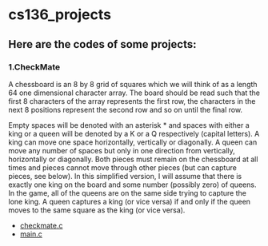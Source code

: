 # cs136_projects
## Here are the codes of some projects:

### 1.CheckMate

A chessboard is an 8 by 8 grid of squares which we will think of as a length 64 one dimensional character array. The board should be read such that the first 8 characters of the array represents the first row, the characters in the next 8 positions represent the second row and so on until the final row.

Empty spaces will be denoted with an asterisk * and spaces with either a king or a queen will be denoted by a K or a Q respectively (capital letters). A king can move one space horizontally, vertically or diagonally. A queen can move any number of spaces but only in one direction from vertically, horizontally or diagonally. Both pieces must remain on the chessboard at all times and pieces cannot move through other pieces (but can capture pieces, see below). In this simplified version, I will assume that there is exactly one king on the board and some number (possibly zero) of queens. In the game, all of the queens are on the same side trying to capture the lone king. A queen captures a king (or vice versa) if and only if the queen moves to the same square as the king (or vice versa).

  * [checkmate.c](checkmate/checkmate.c)
  * [main.c](./checkmate/test-checkmate.c)
